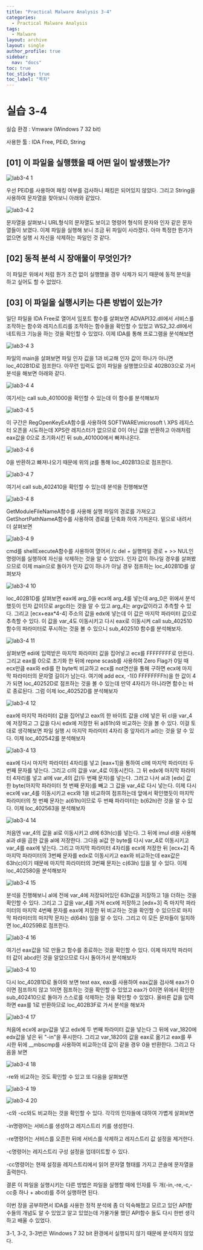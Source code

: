 ```yaml
---
title: "Practical Malware Analysis 3-4"
categories:
  - Practical Malware Analysis
tags:
  - Malware
layout: archive
layout: single
author_profile: true
sidebar:
  nav: "docs"
toc: true
toc_sticky: true
toc_label: "목차"
---
```


# 실습 3-4

실습 환경 : Vmware (Windows 7 32 bit)

사용한 툴 : IDA Free, PEiD, String

## [01] 이 파일을 실행했을 때 어떤 일이 발생했는가?

![lab3-4 1](https://user-images.githubusercontent.com/91646923/135559426-89343fc1-d56d-4c58-b056-080a9334466a.JPG)

우선 PEiD를 사용하여 패킹 여부를 검사하니 패킹은 되어있지 않았다. 그리고 String을 사용하여 문자열을 찾아보니 아래와 같았다.

![lab3-4 2](https://user-images.githubusercontent.com/91646923/135559433-30eca722-d801-421e-8e61-05444155a506.JPG)

문자열을 살펴보니 URL형식의 문자열도 보이고 명령어 형식의 문자와 인자 같은 문자열들이 보였다. 이제 파일을 실행해 보니 조금 뒤 파일이 사라졌다. 아마 특정한 뭔가가 없으면 실행 시 자신을 삭제하는 파일인 것 같다.

## [02] 동적 분석 시 장애물이 무엇인가?

이 파일은 위에서 처럼 뭔가 조건 없이 실행했을 경우 삭제가 되기 때문에 동적 분석을 하고 싶어도 할 수 없었다.

## [03] 이 파일을 실행시키는 다른 방법이 있는가?

일단 파일을 IDA Free로 열어서 임포트 함수를 살펴보면 ADVAPI32.dll에서 서비스를 조작하는 함수와 레지스트리를 조작하는 함수들을 확인할 수 있었고 WS2_32.dll에서 네트워크 기능을 하는 것을 확인할 수 있었다. 이제 IDA를 통해 프로그램을 분석해보면

![lab3-4 3](https://user-images.githubusercontent.com/91646923/135559463-c519c7fd-0485-4873-9de5-6f61acb9d5e8.JPG)

파일의 main을 살펴보면 파일 인자 값을 1과 비교해 인자 값이 하나가 아니면 loc_402B1D로 점프한다. 아무런 입력도 없이 파일을 실행했으므로 402B03으로 가서 분석을 해보면 아래와 같다.

![lab3-4 4](https://user-images.githubusercontent.com/91646923/135559477-ebd2fc8f-531a-4d22-bde7-cde47eb95503.JPG)

여기서는 call sub_401000을 확인할 수 있는데 이 함수를 분석해보자

![lab3-4 5](https://user-images.githubusercontent.com/91646923/135559482-c070b6a7-f568-4c64-b0cd-e3ea547c2825.JPG)

이 구간은 RegOpenKeyExA함수를 사용하여 SOFTWARE\\microsoft \\ XPS 레지스터 오픈을 시도하는데 XPS란 레지스터가 없으므로 0이 아닌 값을 반환하고 아래처럼 eax값을 0으로 초기화시킨 뒤 sub_401000에서 빠져나온다.

![lab3-4 6](https://user-images.githubusercontent.com/91646923/135559493-5d91dc71-5f8f-4ae7-9d72-37a642651d25.JPG)

0을 반환하고 빠져나오기 때문에 위의 jz를 통해 loc_402B13으로 점프한다.

![lab3-4 7](https://user-images.githubusercontent.com/91646923/135559505-20aa275a-24ae-4943-99df-2fdfadd342fe.JPG)

여기서 call sub_402410을 확인할 수 있는데 분석을 진행해보면

![lab3-4 8](https://user-images.githubusercontent.com/91646923/135559504-44dbf3f1-f0f2-4406-a320-f44e7c9bd3c9.JPG)

GetModuleFileNameA함수를 사용해 실행 파일의 경로를 가져오고 GetShortPathNameA함수를 사용하여 경로를 단축화 하여 가져온다. 밑으로 내려서 더 살펴보면

![lab3-4 9](https://user-images.githubusercontent.com/91646923/135559507-ae33e94a-434d-4033-a35b-9d7df23b96dc.JPG)

cmd를 shellExecuteA함수를 사용하여 열어서 /c del + 실행파일 경로 + >> NUL인 명령어를 실행하여 자신을 삭제하는 것을 알 수 있었다. 인자 값이 하나일 경우를 살펴봤으므로 이제 main으로 돌아가 인자 값이 하나가 아닐 경우 점프하는 loc_402B1D를 살펴보자

![lab3-4 10](https://user-images.githubusercontent.com/91646923/135559518-f39470ec-bca4-4ac9-b302-b421d2521786.JPG)

loc_402B1D를 살펴보면 eax에 arg_0을 ecx에 arg_4를 넣는데 arg_0은 위에서 분석했듯이 인자 값이므로 argc라는 것을 알 수 있고 arg_4는 argv값이라고 추측할 수 있다. 그리고 [ecx+eax*4-4] 주소의 값을 edx에 넣는데 이 값은 마지막 파라미터 값으로 추측할 수 있다. 이 값을 var_4도 이동시키고 다시 eax로 이동시켜 call sub_402510 함수의 파라미터로 푸시하는 것을 볼 수 있으니 sub_402510 함수를 분석해보자.

![lab3-4 11](https://user-images.githubusercontent.com/91646923/135559524-0ed561cf-eaff-4091-b2cf-e8820649e78e.JPG)

살펴보면 edi에 입력받은 마지막 파라미터 값을 집어넣고 ecx를 FFFFFFFF로 만든다. 그리고 eax를 0으로 초기화 한 뒤에 repne scasb를 사용하여 Zero Flag가 0일 때 ecx만큼 eax와 edi를 한 byte씩 비교하고 ecx를 not연산을 통해 구하면 ecx에 마지막 파라미터의 문자열 길이가 남는다. 여기에 add ecx, -1(0 FFFFFFFFh)을 한 값이 4가 되면 loc_40252D로 점프하는 것을 볼 수 있는데 만약 4자리가 아니라면 함수는 바로 종료된다. 그럼 이제 loc_40252D를 분석해보자

![lab3-4 12](https://user-images.githubusercontent.com/91646923/135559526-73c8ca26-6aa3-4fd0-b4c6-e00eade33215.JPG)

eax에 마지막 파라미터 값을 집어넣고 eax의 한 바이트 값을 cl에 넣은 뒤 cl을 var_4에 저장하고 그 값을 다시 edx에 저장한 뒤 a(61h)와 비교하는 것을 볼 수 있다. 이걸 토대로 생각해보면 파일 실행 시 마지막 파라미터 4자리 중 앞자리가 a라는 것을 알 수 있다. 이제 loc_402542를 분석해보자 

![lab3-4 13](https://user-images.githubusercontent.com/91646923/135559530-1ef174b7-4fc2-42e0-80f1-74528d838135.JPG)

eax에 다시 마지막 파라미터 4자리를 넣고 [eax+1]을 통하여 cl에 마지막 파라미터 두 번째 문자를 넣는다. 그리고 cl의 값을 var_4로 이동시킨다. 그 뒤 edx에 마지막 파라미터 4자리를 넣고 al에 var_4의 값(두 번째 문자)를 넣는다. 그러고 나서 al과 [edx] 값 한 byte(마지막 파라미터 첫 번째 문자)를 빼고 그 값을 var_4로 다시 넣는다. 이제 다시 ecx에 var_4를 이동시키고 ecx와 1을 비교하여 점프하는데 앞에서 확인했듯이 마지막 파라미터의 첫 번째 문자는 a(61h)이므로 두 번째 파라미터는 b(62h)란 것을 알 수 있다. 이제 loc_402563을 분석해보자

![lab3-4 14](https://user-images.githubusercontent.com/91646923/135559532-bd14bf8a-d49f-45b6-ae8f-2c0b862e9566.JPG)

처음엔 var_4의 값을 al로 이동시키고 dl에 63h(c)를 넣는다. 그 뒤에 imul dl을 사용해 al과 dl을 곱한 값을 al에 저장한다. 그다음 al값 한 byte를 다시 var_4로 이동시키고 var_4를 eax에 넣는다. 그리고 마지막 파라미터 4자리를 ecx에 저장한 뒤 [ecx+2] 즉 마지막 파라미터의 3번째 문자를 edx로 이동시키고 eax와 비교하는데 eax값은 63h(c)이기 때문에 마지막 파라미터의 3번째 문자는 c(63h) 임을 알 수 있다. 이제 loc_402580을 분석해보자

![lab3-4 15](https://user-images.githubusercontent.com/91646923/135559537-5beefd5c-4738-4f32-9667-3c38d6d17feb.JPG)

분석을 진행해보니 al에 전에 var_4에 저장되어있던 63h값을 저장하고 1을 더하는 것을 확인할 수 있다. 그리고 그 값을 var_4를 거쳐 ecx에 저장하고 [edx+3] 즉 마지막 파라미터의 마지막 4번째 문자를 eax에 저장한 뒤 비교하는 것을 확인할 수 있으므로 마지막 파라미터의 마지막 문자는 d(64h) 임을 알 수 있다. 그리고 이 모든 문자들이 일치하면 loc_40259B로 점프한다.

![lab3-4 16](https://user-images.githubusercontent.com/91646923/135559545-69f36c89-962d-4f66-8fc7-544dfd93bc16.JPG)

여기선 eax값을 1로 만들고 함수를 종료하는 것을 확인할 수 있다. 이제 마지막 파라미터 값이 abcd인 것을 알았으므로 다시 돌아가서 분석해보자

![lab3-4 10](https://user-images.githubusercontent.com/91646923/135559780-2662b474-6a97-41df-ae55-7059d8b3fdb5.JPG)

다시 loc_402B1D로 돌아와 보면 test eax, eax를 사용하여 eax값을 검사해 eax가 0이면 점프하지 않고 1이면 점프하는 것을 확인할 수 있었고 eax가 0이면 위에서 확인한 sub_402410으로 돌아가 스스로를 삭제하는 것을 확인할 수 있었다. 올바른 값을 입력하면 eax를 1로 반환하므로 loc_402B3F로 가서 분석을 해보자

![lab3-4 17](https://user-images.githubusercontent.com/91646923/135559551-c3e14f32-33c4-4240-8e16-da6d8d62ccd4.JPG)

처음에 ecx에 argv값을 넣고 edx에 두 번째 파라미터 값을 넣는다 그 뒤에 var_1820에 edx값을 넣은 뒤 "-in"을 푸시한다. 그리고 var_1820의 값을 eax로 옮기고 eax를 푸시한 뒤에 __mbscmp를 사용하여 비교하는데 값이 같을 경우 0을 반환한다. 그리고 다음을 보면

![lab3-4 18](https://user-images.githubusercontent.com/91646923/135559555-c747b6ab-7a34-4d5f-8dbc-6206f9bff045.JPG)

-re와 비교하는 것도 확인할 수 있고 또 다음을 살펴보면

![lab3-4 19](https://user-images.githubusercontent.com/91646923/135559581-6160cad5-5a66-445c-aec1-f136fd8336e0.JPG)

![lab3-4 20](https://user-images.githubusercontent.com/91646923/135559586-c2233d67-b6fd-4741-a1d7-a99653eb3dbc.JPG)

-c와 -cc와도 비교하는 것을 확인할 수 있다. 각각의 인자들에 대하여 가볍게 살펴보면

-in명령어는 서비스를 생성하고 레지스트리 키를 생성한다.

-re명령어는 서비스를 오픈한 뒤에 서비스를 삭제하고 레지스트리 값 설정을 제거한다.

-c명령어는 레지스트리 구성 설정을 업데이트할 수 있다.

-cc명령어는 현재 설정을 레지스트리에서 읽어 문자열 형태를 가지고 콘솔에 문자열을 출력한다.


결론 이 파일을 실행시키는 다른 방법은 파일을 실행할 때에 인자를 두 개(-in,-re,-c,-cc중 하나 + abcd)를 주어 실행하면 된다.

이번 장을 공부하면서 IDA를 사용한 정적 분석에 좀 더 익숙해졌고 모르고 있던 API함수들의 개념도 알 수 있었고 알고 있었는데 가물가물 했던 API함수 들도 다시 한번 생각하고 배울 수 있었다.

3-1, 3-2, 3-3번은 Windows 7 32 bit 환경에서 실행되지 않기 때문에 분석하지 않았다.
